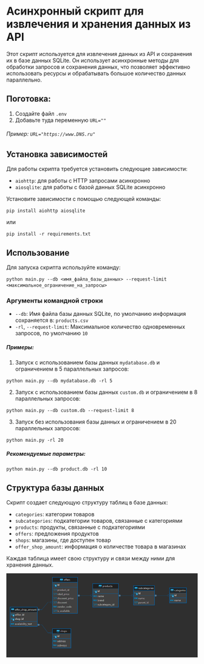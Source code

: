 
# Асинхронный скрипт для извлечения и хранения данных из API

Этот скрипт используется для извлечения данных из API и сохранения их в базе данных SQLite. Он использует асинхронные методы для обработки запросов и сохранения данных, что позволяет эффективно использовать ресурсы и обрабатывать большое количество данных параллельно.

## Поготовка:

1. Создайте файл `.env`
2. Добавьте туда переменную `URL=""`

###### Пример: ```URL="https://www.DNS.ru"```


## Установка зависимостей

Для работы скрипта требуется установить следующие зависимости:

- `aiohttp`: для работы с HTTP запросами асинхронно
- `aiosqlite`: для работы с базой данных SQLite асинхронно

Установите зависимости с помощью следующей команды:

```
pip install aiohttp aiosqlite
```
или

```commandline
pip install -r requirements.txt
```

## Использование

Для запуска скрипта используйте команду:

```
python main.py --db <имя_файла_базы_данных> --request-limit <максимальное_ограничение_на_запросы>
```

### Аргументы командной строки

- `--db`: Имя файла базы данных SQLite, по умолчанию информация сохраняется в: `products.csv`
- `-rl`, `--request-limit`: Максимальное количество одновременных запросов, по умолчанию `10`


##### Примеры:

1. Запуск с использованием базы данных `mydatabase.db` и ограничением в 5 параллельных запросов:

```commandline
python main.py --db mydatabase.db -rl 5
```

2. Запуск с использованием базы данных `custom.db` и ограничением в 8 параллельных запросов:

```commandline
python main.py --db custom.db --request-limit 8
```

3. Запуск без использования базы данных и ограничением в 20 параллельных запросов:

```commandline
python main.py -rl 20
```

##### Рекомендуемые параметры:

```commandline
python main.py --db product.db -rl 10
```

## Структура базы данных

Скрипт создает следующую структуру таблиц в базе данных:

- `categories`: категории товаров
- `subcategories`: подкатегории товаров, связанные с категориями
- `products`: продукты, связанные с подкатегориями
- `offers`: предложения продуктов
- `shops`: магазины, где доступен товар
- `offer_shop_amount`: информация о количестве товара в магазинах

Каждая таблица имеет свою структуру и связи между ними для хранения данных.

![img.png](img.png)